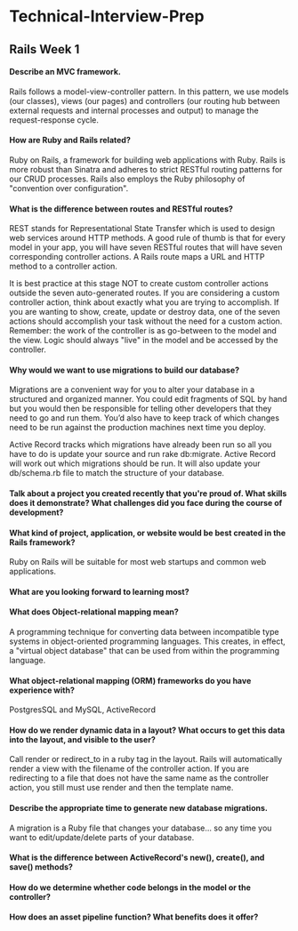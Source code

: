 # Technical-Interview-Prep
## Rails Week 1
#### Describe an MVC framework.
Rails follows a model-view-controller pattern. In this pattern, we use models (our classes), views (our pages) and controllers (our routing hub between external requests and internal processes and output) to manage the request-response cycle.

#### How are Ruby and Rails related?
Ruby on Rails, a framework for building web applications with Ruby. Rails is more robust than Sinatra and adheres to strict RESTful routing patterns for our CRUD processes. Rails also employs the Ruby philosophy of "convention over configuration".

#### What is the difference between routes and RESTful routes?
REST stands for Representational State Transfer which is used to design web services around HTTP methods. A good rule of thumb is that for every model in your app, you will have seven RESTful routes that will have seven corresponding controller actions. A Rails route maps a URL and HTTP method to a controller action.

It is best practice at this stage NOT to create custom controller actions outside the seven auto-generated routes. If you are considering a custom controller action, think about exactly what you are trying to accomplish. If you are wanting to show, create, update or destroy data, one of the seven actions should accomplish your task without the need for a custom action. Remember: the work of the controller is as go-between to the model and the view. Logic should always "live" in the model and be accessed by the controller.

#### Why would we want to use migrations to build our database?
Migrations are a convenient way for you to alter your database in a structured and organized manner. You could edit fragments of SQL by hand but you would then be responsible for telling other developers that they need to go and run them. You’d also have to keep track of which changes need to be run against the production machines next time you deploy.

Active Record tracks which migrations have already been run so all you have to do is update your source and run rake db:migrate. Active Record will work out which migrations should be run. It will also update your db/schema.rb file to match the structure of your database.

#### Talk about a project you created recently that you're proud of. What skills does it demonstrate? What challenges did you face during the course of development?

#### What kind of project, application, or website would be best created in the Rails framework?
Ruby on Rails will be suitable for most web startups and common web applications. 

#### What are you looking forward to learning most?

#### What does Object-relational mapping mean?
A programming technique for converting data between incompatible type systems in object-oriented programming languages. This creates, in effect, a "virtual object database" that can be used from within the programming language.

#### What object-relational mapping (ORM) frameworks do you have experience with?
PostgresSQL and MySQL, ActiveRecord

#### How do we render dynamic data in a layout? What occurs to get this data into the layout, and visible to the user?
Call render or redirect_to in a ruby tag in the layout. Rails will automatically render a view with the filename of the controller action. If you are redirecting to a file that does not have the same name as the controller action, you still must use render and then the template name.

#### Describe the appropriate time to generate new database migrations.
A migration is a Ruby file that changes your database... so any time you want to edit/update/delete parts of your database.

#### What is the difference between ActiveRecord's new(), create(), and save() methods?

#### How do we determine whether code belongs in the model or the controller?

#### How does an asset pipeline function? What benefits does it offer?
